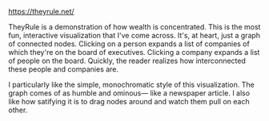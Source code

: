 https://theyrule.net/

TheyRule is a demonstration of how wealth is concentrated. This is the most fun, interactive visualization that I've come across. It's, at heart, just a graph of connected nodes. Clicking on a person expands a list of companies of which they're on the board of executives. Clicking a company expands a list of people on the board. Quickly, the reader realizes how interconnected these people and companies are.

I particularly like the simple, monochromatic style of this visualization. The graph comes of as humble and ominous— like a newspaper article. I also like how satifying it is to drag nodes around and watch them pull on each other.